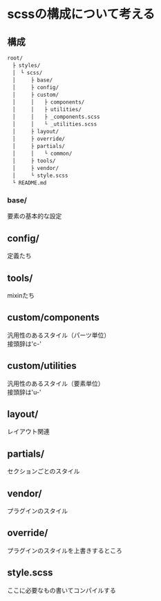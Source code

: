 scssの構成について考える
====

## 構成

```
root/  
　├ styles/
　│　└ scss/  
　│　　　├ base/  
　│　　　├ config/  
　│　　　├ custom/  
　│　　　│　　├ components/  
　│　　　│　　├ utilities/  
　│　　　│　　├ _components.scss  
　│　　　│　　└ _utilities.scss  
　│　　　├ layout/  
　│　　　├ override/  
　│　　　├ partials/  
　│　　　│　　└ common/  
　│　　　├ tools/  
　│　　　├ vendor/  
　│　　　└ style.scss  
　└ README.md  
```  

### base/  
要素の基本的な設定  

## config/  
定義たち  

## tools/  
mixinたち  

## custom/components  
汎用性のあるスタイル（パーツ単位）  
接頭辞は'c-'  

## custom/utilities  
汎用性のあるスタイル（要素単位）  
接頭辞は'u-'  

## layout/  
レイアウト関連  

## partials/
セクションごとのスタイル  

## vendor/  
プラグインのスタイル  

## override/  
プラグインのスタイルを上書きするところ  

## style.scss
ここに必要なもの書いてコンパイルする  